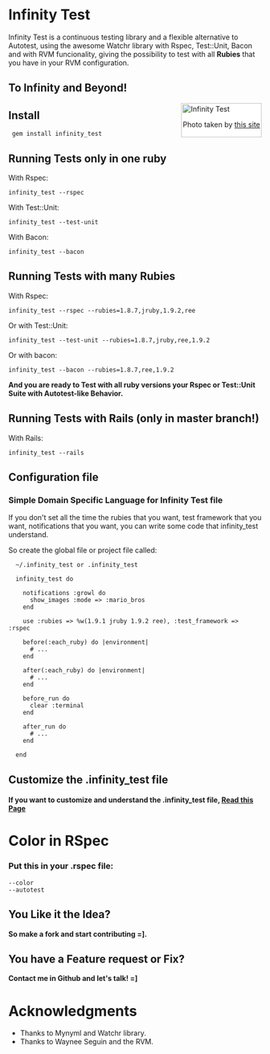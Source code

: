 # Infinity Test


Infinity Test is a continuous testing library and a flexible alternative to Autotest,
using the awesome Watchr library with Rspec, Test::Unit, Bacon and with RVM funcionality,
giving the possibility to test with all <b>Rubies</b> that you have in your RVM configuration.

## To Infinity and Beyond!

<div style="padding:2px; border:1px solid silver; float:right; margin:0 0 1em 2em; background:white">
  <img src="http://github.com/tomas-stefano/infinity_test/raw/master/buzz_images/to_infinity_and_beyond.png" alt="Infinity Test" />
  <p style="text-align:center"> Photo taken by <a href="http://www.mixed-metaphor.org/fan/buzz/" title="buzz-light-year"> this site </a></p>
</div>

## Install

     gem install infinity_test

## Running Tests only in one ruby

With Rspec:

    infinity_test --rspec

With Test::Unit:

    infinity_test --test-unit

With Bacon:

    infinity_test --bacon

## Running Tests with many Rubies

With Rspec:

    infinity_test --rspec --rubies=1.8.7,jruby,1.9.2,ree

Or with Test::Unit:

    infinity_test --test-unit --rubies=1.8.7,jruby,ree,1.9.2

Or with bacon:

    infinity_test --bacon --rubies=1.8.7,ree,1.9.2

<b>And you are ready to Test with all ruby versions your Rspec or Test::Unit Suite with Autotest-like Behavior.</b>

## Running Tests with Rails (only in master branch!)

With Rails:

    infinity_test --rails

## Configuration file

### Simple Domain Specific Language for Infinity Test file

If you don't set all the time the rubies that you want, test framework that you want, notifications that you want,
you can write some code that infinity_test understand.

So create the global file or project file called:

      ~/.infinity_test or .infinity_test

      infinity_test do

        notifications :growl do
          show_images :mode => :mario_bros
        end

        use :rubies => %w(1.9.1 jruby 1.9.2 ree), :test_framework => :rspec

        before(:each_ruby) do |environment|
          # ...
        end

        after(:each_ruby) do |environment|
          # ...
        end

        before_run do
          clear :terminal
        end

        after_run do
          # ...
        end

      end

## Customize the .infinity_test file

#### If you want to customize and understand the .infinity_test file, <a href='http://github.com/tomas-stefano/infinity_test/wiki/Customize-Infinity-Test'>Read this Page</a>

# Color in RSpec

### Put this in your <b>.rspec</b> file:

    --color
    --autotest

## You Like it the Idea?

<b>So make a fork and start contributing =].</b>

## You have a Feature request or Fix?

<b>Contact me in Github and let's talk! =] </b>

# Acknowledgments

* Thanks to Mynyml and Watchr library.
* Thanks to Waynee Seguin and the RVM.
